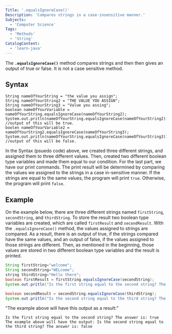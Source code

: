 ```yaml
---
Title: '.equalsIgnoreCase()'
Description: 'Compares strings in a case-insensitive manner.'
Subjects:
  - 'Computer Science'
Tags:
  - 'Methods'
  - 'String'
CatalogContent:
  - 'learn-java'
---
```


The **`.equalsIgnoreCase()`** method compares strings and then then gives an output of true or false. It is not a case sensitive method.

## Syntax

```pseudo
String nameOfYourString = "the value you assign";
String nameOfYourString2 = "THE VALUE YOU ASSIGN";
String nameOfYourString3 = "Value you assing";
boolean nameOfYourVariable = nameOfYourString.equalsIgnoreCase(nameOfYourString2);
System.out.pritln(nameOfYourString.equalsIgnoreCase(nameOfYourString2)); //output of this will be true.
boolen nameOfYourVariable2 = nameOfYourString2.equalsIgnoreCase(nameOfYourString3);
System.out.pritln(nameOfYourString.equalsIgnoreCase(nameOfYourString3)); //output of this will be false.
```
In the Syntax (psuedo code) above, we created three different strings, and assigned them to three different values. Then, created two different boolean type variables and made them equal to our condition. For the last part, we have our print commands. The print result will be determined by comparing the values we assigned to the strings in a case in-sensitive manner. If the strings are equal to the same values, the program will print `true`. Otherwise, the program will print `false`.  

## Example

On the example below, there are three different strings named `firstString`, `secondString`, and `thirdString`. To store the result two boolean type variables are created, which are called `firstResult` and `secondResult`. With the `.equalsIgnoreCase()` method, the values assigned to strings are compared. As a result, there is an output of true, if the strings compared have the same values, and an output of false, if the values assigned to those strings are different. Then, as mentioned in the beginning, those values are stored in two different boolean type variables and the result is printed.

```java
String firstString="welcome"; 
String secondString="WELcome"; 
string thirdString="Hello there"; 
boolean firstResult = firstString.equalsIgnoreCase(secondString);
System.out.pritln("Is the first string equal to the second string? The answer is: " + firstResult);

boolean secondResult = secondString.equalsIgnoreCase(thirdString);
System.out.pritln("Is the second string equal to the third string? The answer is: " + secondResult);
```

"The example above will have this output as a result:"

```
Is the first string equal to the second string? The answer is: true
The example above will have the output: Is the second string equal to the third string? The answer is: false
```
